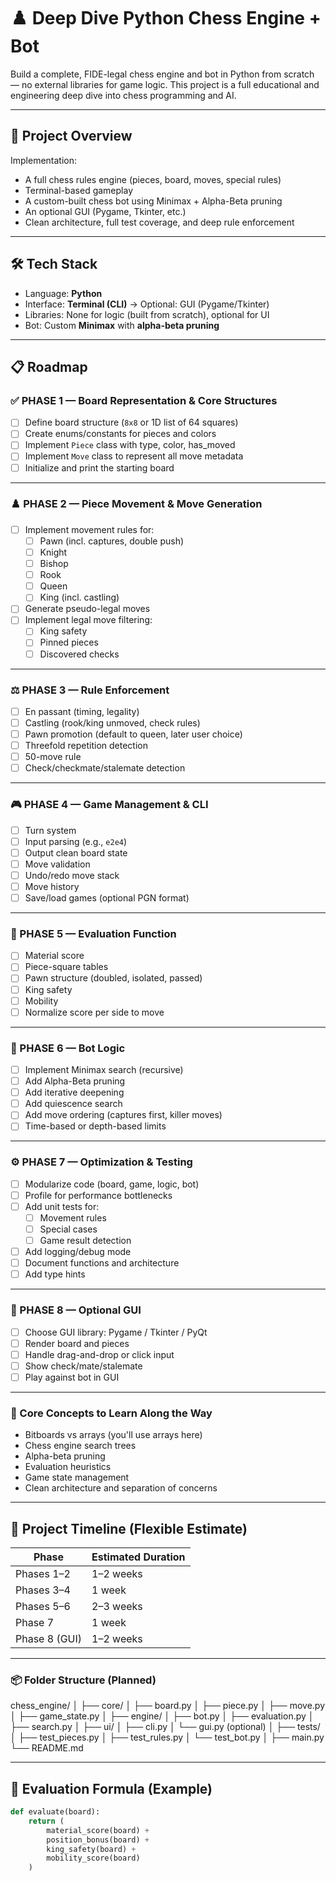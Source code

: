 # ♟️ Deep Dive Python Chess Engine + Bot

Build a complete, FIDE-legal chess engine and bot in Python from scratch — no external libraries for game logic. This project is a full educational and engineering deep dive into chess programming and AI.

---

## 🚀 Project Overview

Implementation:
- A full chess rules engine (pieces, board, moves, special rules)
- Terminal-based gameplay
- A custom-built chess bot using Minimax + Alpha-Beta pruning
- An optional GUI (Pygame, Tkinter, etc.)
- Clean architecture, full test coverage, and deep rule enforcement

---

## 🛠️ Tech Stack

- Language: **Python**
- Interface: **Terminal (CLI)** → Optional: GUI (Pygame/Tkinter)
- Libraries: None for logic (built from scratch), optional for UI
- Bot: Custom **Minimax** with **alpha-beta pruning**

---

## 📋 Roadmap

### ✅ PHASE 1 — Board Representation & Core Structures
- [ ] Define board structure (`8x8` or 1D list of 64 squares)
- [ ] Create enums/constants for pieces and colors
- [ ] Implement `Piece` class with type, color, has_moved
- [ ] Implement `Move` class to represent all move metadata
- [ ] Initialize and print the starting board

---

### ♟️ PHASE 2 — Piece Movement & Move Generation
- [ ] Implement movement rules for:
  - [ ] Pawn (incl. captures, double push)
  - [ ] Knight
  - [ ] Bishop
  - [ ] Rook
  - [ ] Queen
  - [ ] King (incl. castling)
- [ ] Generate pseudo-legal moves
- [ ] Implement legal move filtering:
  - [ ] King safety
  - [ ] Pinned pieces
  - [ ] Discovered checks

---

### ⚖️ PHASE 3 — Rule Enforcement
- [ ] En passant (timing, legality)
- [ ] Castling (rook/king unmoved, check rules)
- [ ] Pawn promotion (default to queen, later user choice)
- [ ] Threefold repetition detection
- [ ] 50-move rule
- [ ] Check/checkmate/stalemate detection

---

### 🎮 PHASE 4 — Game Management & CLI
- [ ] Turn system
- [ ] Input parsing (e.g., `e2e4`)
- [ ] Output clean board state
- [ ] Move validation
- [ ] Undo/redo move stack
- [ ] Move history
- [ ] Save/load games (optional PGN format)

---

### 🧠 PHASE 5 — Evaluation Function
- [ ] Material score
- [ ] Piece-square tables
- [ ] Pawn structure (doubled, isolated, passed)
- [ ] King safety
- [ ] Mobility
- [ ] Normalize score per side to move

---

### 🤖 PHASE 6 — Bot Logic
- [ ] Implement Minimax search (recursive)
- [ ] Add Alpha-Beta pruning
- [ ] Add iterative deepening
- [ ] Add quiescence search
- [ ] Add move ordering (captures first, killer moves)
- [ ] Time-based or depth-based limits

---

### ⚙️ PHASE 7 — Optimization & Testing
- [ ] Modularize code (board, game, logic, bot)
- [ ] Profile for performance bottlenecks
- [ ] Add unit tests for:
  - [ ] Movement rules
  - [ ] Special cases
  - [ ] Game result detection
- [ ] Add logging/debug mode
- [ ] Document functions and architecture
- [ ] Add type hints

---

### 🎨 PHASE 8 — Optional GUI
- [ ] Choose GUI library: Pygame / Tkinter / PyQt
- [ ] Render board and pieces
- [ ] Handle drag-and-drop or click input
- [ ] Show check/mate/stalemate
- [ ] Play against bot in GUI

---

### 🧠 Core Concepts to Learn Along the Way
- Bitboards vs arrays (you'll use arrays here)
- Chess engine search trees
- Alpha-beta pruning
- Evaluation heuristics
- Game state management
- Clean architecture and separation of concerns

---

## 📅 Project Timeline (Flexible Estimate)

| Phase         | Estimated Duration |
|---------------|--------------------|
| Phases 1–2    | 1–2 weeks          |
| Phases 3–4    | 1 week             |
| Phases 5–6    | 2–3 weeks          |
| Phase 7       | 1 week             |
| Phase 8 (GUI) | 1–2 weeks          |

--- 

### 📦 Folder Structure (Planned)

chess_engine/ │ ├── core/ │ ├── board.py │ ├── piece.py │ ├── move.py │ ├── game_state.py │ ├── engine/ │ ├── bot.py │ ├── evaluation.py │ ├── search.py │ ├── ui/ │ ├── cli.py │ └── gui.py (optional) │ ├── tests/ │ ├── test_pieces.py │ ├── test_rules.py │ └── test_bot.py │ ├── main.py └── README.md

---

## 🧮 Evaluation Formula (Example)

```python
def evaluate(board):
    return (
        material_score(board) +
        position_bonus(board) +
        king_safety(board) +
        mobility_score(board)
    )
